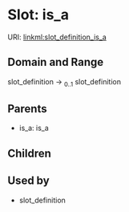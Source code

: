 
# Slot: is_a




URI: [linkml:slot_definition_is_a](https://w3id.org/linkml/slot_definition_is_a)


## Domain and Range

slot_definition &#8594;  <sub>0..1</sub> slot_definition

## Parents

 *  is_a: is_a

## Children


## Used by

 * slot_definition
